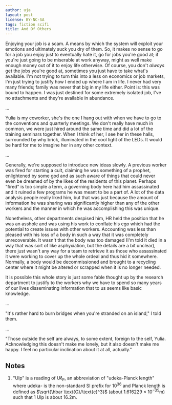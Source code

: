 ```yaml
---
author: uja
layout: post
license: BY-NC-SA
tags: fiction scifi
title: And Of Others
---
```


Enjoying your job is a scam. A means by which the system will exploit your
emotions and ultimately suck you dry of them. So, it makes no sense to go for a
job you enjoy just to eventually hate it, go for jobs you're good at; if you're
just going to be miserable at work anyway, might as well make enough money out
of it to enjoy life otherwise. Of course, you don't *always* get the jobs you're
good at, sometimes you just have to take what's available. I'm not trying to
turn this into a less on economics or job markets, I'm just trying to justify
how I ended up where I am in life. I never had very many friends; family was
never that big in my life either. Point is: this was bound to happen. I was just
destined for some extremely isolated job, I've no attachments and they're
available in abundance.

...

Yulia is my coworker, she's the one I hang out with when we have to go to the
conventions and quarterly meetings. We don't really have much in common, we were
just hired around the same time and did a lot of the training seminars together.
When I think of her, I see her in these halls, surrounded by why brick,
illuminated in the cool light of the LEDs. It would be hard for me to imagine
her in any other context.

...

Generally, we're supposed to introduce new ideas slowly. A previous worker was
fired for starting a cult, claiming he was something of a prophet, enlightened
by some god and as such aware of things that could never even be dreamed of by
the likes of the residents of this planet. Perhaps "fired" is too simple a term,
a governing body here had him assassinated and it ruined a few programs he was
meant to be a part of. A lot of the data analysis people really liked him, but
that was just because the amount of information he was sharing was significantly
higher than any of the other workers and the manner in which he was
accomplishing this was unique.

Nonetheless, other departments despised him, HR held the position that he was an
asshole and was using his work to conflate his ego which had the potential to
create issues with other workers. Accounting was less than pleased with his loss
of a body in such a way that it was completely unrecoverable. It wasn't that the
body was too damaged (I'm told it died in a way that was sort of like
asphyxiation, but the details are a bit unclear), there just wasn't any way for
a team to retrieve it as those who assassinated it were working to cover up the
whole ordeal and thus hid it somewhere. Normally, a body would be decommissioned
and brought to a recycling center where it might be altered or scrapped when it
is no longer needed.

It is possible this whole story is just some fable thought up by the research
department to justify to the workers why we have to spend so many years of our
lives disseminating information that to us seems like basic knowledge.

...

"It's rather hard to burn bridges when you're stranded on an island," I told
them.

...

"Those outside the self are always, to some extent, foreign to the self, Yulia.
Acknowledging this doesn't make me lonely, but it also doesn't make me happy. I
feel no particular inclination about it at all, actually."

## Notes

1. "Ulp" is a reading of $\text{U}\ell_{\text{P}}$, an abbreviation
of "udeka-Planck length" where udeka- is the non-standard SI prefix for
10<sup>36</sup> and Planck length is defined as $\sqrt{\hbar
\text{G}/\text{c}^3}$ (about 1.616229 &times; 10<sup>−35</sup>m) such that
1 Ulp is about 16.2m.
